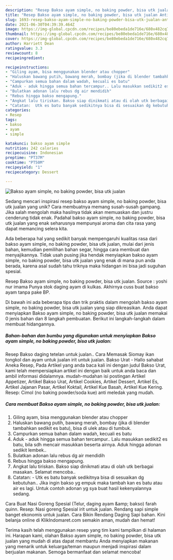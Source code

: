 ```yaml
---
description: "Resep Bakso ayam simple, no baking powder, bisa utk jualan Anti Gagal"
title: "Resep Bakso ayam simple, no baking powder, bisa utk jualan Anti Gagal"
slug: 1693-resep-bakso-ayam-simple-no-baking-powder-bisa-utk-jualan-anti-gagal
date: 2021-06-30T04:39:39.464Z
image: https://img-global.cpcdn.com/recipes/be80ebeda1de716e/680x482cq70/bakso-ayam-simple-no-baking-powder-bisa-utk-jualan-foto-resep-utama.jpg
thumbnail: https://img-global.cpcdn.com/recipes/be80ebeda1de716e/680x482cq70/bakso-ayam-simple-no-baking-powder-bisa-utk-jualan-foto-resep-utama.jpg
cover: https://img-global.cpcdn.com/recipes/be80ebeda1de716e/680x482cq70/bakso-ayam-simple-no-baking-powder-bisa-utk-jualan-foto-resep-utama.jpg
author: Harriett Dean
ratingvalue: 3.3
reviewcount: 8
recipeingredient:

recipeinstructions:
- "Giling ayam, bisa menggunakan blender atau chopper"
- "Haluskan bawang putih, bawang merah, bombay (jika di blender tambahkan sedikit es batu), bisa di ulek atau di tumbuk."
- "Campurkan semua bahan dalam wadah, kecuali es batu"
- "Aduk - aduk hingga semua bahan tercampur.. Lalu masukkan sedikit2 es batu, bila sdh mencair masukkan beserta airnya. Aduk hingga adonan sedikit lembek.."
- "Bulatkan adonan lalu rebus dg air mendidih"
- "Rebus hingga bakso mengapung."
- "Angkat lalu tiriskan. Bakso siap dinikmati atau di olah utk berbagai masakan. Selamat mencoba.."
- "Catatan:  Utk es batu banyak sedikitnya bisa di sesuaikan dg kebutuhan.. Jika ingin bakso yg empuk maka tambah kan es batu atau air es lagi. Untuk contoh adonan yg sya buat hasil kekenyalannya sedang."
categories:
- Resep
tags:
- bakso
- ayam
- simple

katakunci: bakso ayam simple 
nutrition: 242 calories
recipecuisine: Indonesian
preptime: "PT37M"
cooktime: "PT50M"
recipeyield: "1"
recipecategory: Dessert

---
```



![Bakso ayam simple, no baking powder, bisa utk jualan](https://img-global.cpcdn.com/recipes/be80ebeda1de716e/680x482cq70/bakso-ayam-simple-no-baking-powder-bisa-utk-jualan-foto-resep-utama.jpg)

Sedang mencari inspirasi resep bakso ayam simple, no baking powder, bisa utk jualan yang unik? Cara membuatnya memang susah-susah gampang. Jika salah mengolah maka hasilnya tidak akan memuaskan dan justru cenderung tidak enak. Padahal bakso ayam simple, no baking powder, bisa utk jualan yang enak seharusnya mempunyai aroma dan cita rasa yang dapat memancing selera kita.

Ada beberapa hal yang sedikit banyak mempengaruhi kualitas rasa dari bakso ayam simple, no baking powder, bisa utk jualan, mulai dari jenis bahan, kemudian pemilihan bahan segar, hingga cara membuat dan menyajikannya. Tidak usah pusing jika hendak menyiapkan bakso ayam simple, no baking powder, bisa utk jualan yang enak di mana pun anda berada, karena asal sudah tahu triknya maka hidangan ini bisa jadi suguhan spesial.

Resep Bakso ayam simple, no baking powder, bisa utk jualan. Source : yoshi nur imama Punya stok daging ayam di kulkas. Akhirnya cuss buat bakso ayam tanpa pake BP.


Di bawah ini ada beberapa tips dan trik praktis dalam mengolah bakso ayam simple, no baking powder, bisa utk jualan yang siap dikreasikan. Anda dapat menyiapkan Bakso ayam simple, no baking powder, bisa utk jualan memakai 0 jenis bahan dan 8 langkah pembuatan. Berikut ini langkah-langkah dalam membuat hidangannya.

<!--inarticleads1-->

##### Bahan-bahan dan bumbu yang digunakan untuk menyiapkan Bakso ayam simple, no baking powder, bisa utk jualan:



Resep Bakso daging tetelan untuk jualan.. Cara Memasak Siomay ikan tongkol dan ayam untuk jualan irit untuk jualan. Bakso Urat - Hallo sahabat Aneka Resep, Pada Artikel yang anda baca kali ini dengan judul Bakso Urat, kami telah mempersiapkan artikel ini dengan baik untuk anda baca dan ambil informasi didalamnya. mudah-mudahan isi postingan Artikel Appetizer, Artikel Bakso Urat, Artikel Cookies, Artikel Dessert, Artikel Es, Artikel Jajanan Pasar, Artikel Koktail, Artikel Kue Basah, Artikel Kue Kering. Resep: Cimol (no baking powder/soda kue) anti meledak yang mudah. 

<!--inarticleads2-->

##### Cara membuat Bakso ayam simple, no baking powder, bisa utk jualan:

1. Giling ayam, bisa menggunakan blender atau chopper
1. Haluskan bawang putih, bawang merah, bombay (jika di blender tambahkan sedikit es batu), bisa di ulek atau di tumbuk.
1. Campurkan semua bahan dalam wadah, kecuali es batu
1. Aduk - aduk hingga semua bahan tercampur.. Lalu masukkan sedikit2 es batu, bila sdh mencair masukkan beserta airnya. Aduk hingga adonan sedikit lembek..
1. Bulatkan adonan lalu rebus dg air mendidih
1. Rebus hingga bakso mengapung.
1. Angkat lalu tiriskan. Bakso siap dinikmati atau di olah utk berbagai masakan. Selamat mencoba..
1. Catatan:  - Utk es batu banyak sedikitnya bisa di sesuaikan dg kebutuhan.. Jika ingin bakso yg empuk maka tambah kan es batu atau air es lagi. Untuk contoh adonan yg sya buat hasil kekenyalannya sedang.


Cara Buat Nasi Goreng Spesial (Telur, daging ayam &amp;amp; bakso) farah quinn. Resep: Nasi goreng Spesial irit untuk jualan. Rendang sapi simple banget ekonomis untuk jualan. Cara Bikin Rendang Daging Sapi bahan. Kini belanja online di KlikIndomaret.com semakin aman, mudah dan hemat! 

Terima kasih telah menggunakan resep yang tim kami tampilkan di halaman ini. Harapan kami, olahan Bakso ayam simple, no baking powder, bisa utk jualan yang mudah di atas dapat membantu Anda menyiapkan makanan yang menarik untuk keluarga/teman maupun menjadi inspirasi dalam berjualan makanan. Semoga bermanfaat dan selamat mencoba!
